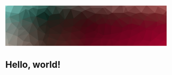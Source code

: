 ![bg.1600x400.jpg](https://raw.githubusercontent.com/yikstinis/yikstinis/main/images/bg.1600x400.jpg)

# Hello, world!

